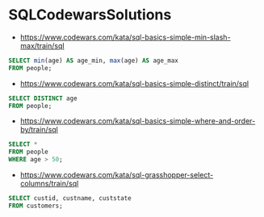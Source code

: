 # SQLCodewarsSolutions

* https://www.codewars.com/kata/sql-basics-simple-min-slash-max/train/sql

```SQL
SELECT min(age) AS age_min, max(age) AS age_max
FROM people;
```

* https://www.codewars.com/kata/sql-basics-simple-distinct/train/sql

```SQL
SELECT DISTINCT age
FROM people;
```

* https://www.codewars.com/kata/sql-basics-simple-where-and-order-by/train/sql

```SQL
SELECT *
FROM people
WHERE age > 50;
```

* https://www.codewars.com/kata/sql-grasshopper-select-columns/train/sql

```SQL
SELECT custid, custname, custstate 
FROM customers;
```
